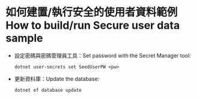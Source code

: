 # <a name="how-to-buildrun-secure-user-data-sample"></a><span data-ttu-id="cdba8-101">如何建置/執行安全的使用者資料範例</span><span class="sxs-lookup"><span data-stu-id="cdba8-101">How to build/run Secure user data sample</span></span>

* <span data-ttu-id="cdba8-102">設定密碼與密碼管理員工具：</span><span class="sxs-lookup"><span data-stu-id="cdba8-102">Set password with the Secret Manager tool:</span></span>

  `dotnet user-secrets set SeedUserPW <pw>`

* <span data-ttu-id="cdba8-103">更新資料庫：</span><span class="sxs-lookup"><span data-stu-id="cdba8-103">Update the database:</span></span>

    `dotnet ef database update`
